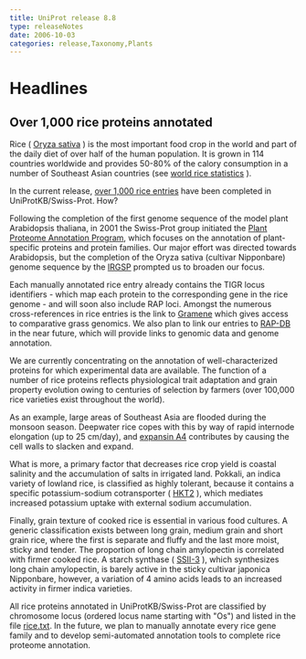 ```yaml
---
title: UniProt release 8.8
type: releaseNotes
date: 2006-10-03
categories: release,Taxonomy,Plants
---
```


# Headlines

## Over 1,000 rice proteins annotated

Rice ( [Oryza sativa](http://www.uniprot.org/taxonomy/4530) ) is the most important food crop in the world and part of the daily diet of over half of the human population. It is grown in 114 countries worldwide and provides 50-80% of the calory consumption in a number of Southeast Asian countries (see [world rice statistics](http://www.irri.org/science/ricestat/) ).

In the current release, [over 1,000 rice entries](http://www.uniprot.org/uniprotkb?query=taxonomy:4530+reviewed:yes) have been completed in UniProtKB/Swiss-Prot. How?

Following the completion of the first genome sequence of the model plant Arabidopsis thaliana, in 2001 the Swiss-Prot group initiated the [Plant Proteome Annotation Program](http://www.expasy.org/sprot/ppap/), which focuses on the annotation of plant-specific proteins and protein families. Our major effort was directed towards Arabidopsis, but the completion of the Oryza sativa (cultivar Nipponbare) genome sequence by the [IRGSP](http://rgp.dna.affrc.go.jp/IRGSP/) prompted us to broaden our focus.

Each manually annotated rice entry already contains the TIGR locus identifiers - which map each protein to the corresponding gene in the rice genome - and will soon also include RAP loci. Amongst the numerous cross-references in rice entries is the link to [Gramene](http://www.gramene.org/) which gives access to comparative grass genomics. We also plan to link our entries to [RAP-DB](http://rapdb.lab.nig.ac.jp/) in the near future, which will provide links to genomic data and genome annotation.

We are currently concentrating on the annotation of well-characterized proteins for which experimental data are available. The function of a number of rice proteins reflects physiological trait adaptation and grain property evolution owing to centuries of selection by farmers (over 100,000 rice varieties exist throughout the world).

As an example, large areas of Southeast Asia are flooded during the monsoon season. Deepwater rice copes with this by way of rapid internode elongation (up to 25 cm/day), and [expansin A4](http://www.uniprot.org/uniprotkb/P93442) contributes by causing the cell walls to slacken and expand.

What is more, a primary factor that decreases rice crop yield is coastal salinity and the accumulation of salts in irrigated land. Pokkali, an indica variety of lowland rice, is classified as highly tolerant, because it contains a specific potassium-sodium cotransporter ( [HKT2](http://www.uniprot.org/uniprotkb/Q93XI5) ), which mediates increased potassium uptake with external sodium accumulation.

Finally, grain texture of cooked rice is essential in various food cultures. A generic classification exists between long grain, medium grain and short grain rice, where the first is separate and fluffy and the last more moist, sticky and tender. The proportion of long chain amylopectin is correlated with firmer cooked rice. A starch synthase ( [SSII-3](http://www.uniprot.org/uniprotkb/Q5DWW9) ), which synthesizes long chain amylopectin, is barely active in the sticky cultivar japonica Nipponbare, however, a variation of 4 amino acids leads to an increased activity in firmer indica varieties.

All rice proteins annotated in UniProtKB/Swiss-Prot are classified by chromosome locus (ordered locus name starting with "Os") and listed in the file [rice.txt](https://ftp.uniprot.org/pub/databases/uniprot/current_release/knowledgebase/complete/docs/rice). In the future, we plan to manually annotate every rice gene family and to develop semi-automated annotation tools to complete rice proteome annotation.
